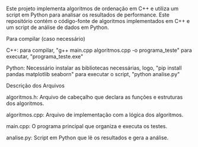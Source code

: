 Este projeto implementa algoritmos de ordenação em C++ e utiliza um script em Python para analisar os resultados de performance.
Este repositório contém o código-fonte de algoritmos implementados em C++ e um script de análise de dados em Python.

Para compilar (caso necessário)

C++:
para compilar, "g++ main.cpp algoritmos.cpp -o programa_teste"
para executar, "programa_teste.exe"

Python:
Necessário instalar as bibliotecas necessárias, logo, "pip install pandas matplotlib seaborn"
para executar o script, "python analise.py"

Descrição dos Arquivos

algoritmos.h: Arquivo de cabeçalho que declara as funções e estruturas dos algoritmos.

algoritmos.cpp: Arquivo de implementação com a lógica dos algoritmos.

main.cpp: O programa principal que organiza e executa os testes.

analise.py: Script em Python que lê os resultados e gera a análise.
